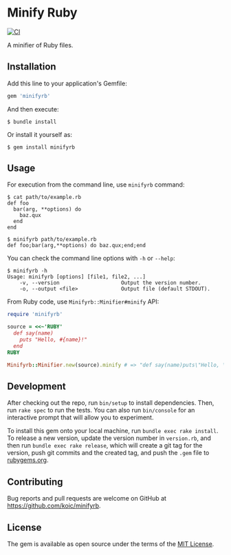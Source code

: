 # Minify Ruby

[![CI](https://github.com/koic/minifyrb/actions/workflows/test.yml/badge.svg)](https://github.com/koic/minifyrb/actions/workflows/test.yml)

A minifier of Ruby files.

## Installation

Add this line to your application's Gemfile:

```ruby
gem 'minifyrb'
```

And then execute:

```console
$ bundle install
```

Or install it yourself as:

```console
$ gem install minifyrb
```

## Usage

For execution from the command line, use `minifyrb` command:

```console
$ cat path/to/example.rb
def foo
  bar(arg, **options) do
    baz.qux
  end
end

$ minifyrb path/to/example.rb
def foo;bar(arg,**options) do baz.qux;end;end
```

You can check the command line options with `-h` or `--help`:

```console
$ minifyrb -h
Usage: minifyrb [options] [file1, file2, ...]
    -v, --version                    Output the version number.
    -o, --output <file>              Output file (default STDOUT).
```

From Ruby code, use `Minifyrb::Minifier#minify` API:

```ruby
require 'minifyrb'

source = <<~'RUBY'
  def say(name)
    puts "Hello, #{name}!"
  end
RUBY

Minifyrb::Minifier.new(source).minify # => "def say(name)puts\"Hello, \#{name}!\";end\n"
```

## Development

After checking out the repo, run `bin/setup` to install dependencies. Then, run `rake spec` to run the tests. You can also run `bin/console` for an interactive prompt that will allow you to experiment.

To install this gem onto your local machine, run `bundle exec rake install`. To release a new version, update the version number in `version.rb`, and then run `bundle exec rake release`, which will create a git tag for the version, push git commits and the created tag, and push the `.gem` file to [rubygems.org](https://rubygems.org).

## Contributing

Bug reports and pull requests are welcome on GitHub at https://github.com/koic/minifyrb.

## License

The gem is available as open source under the terms of the [MIT License](https://opensource.org/licenses/MIT).
